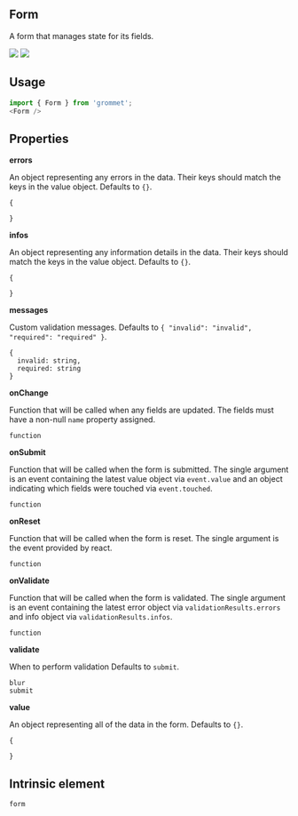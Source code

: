 ## Form
A form that manages state for its fields.

[![](https://cdn-images-1.medium.com/fit/c/120/120/1*TD1P0HtIH9zF0UEH28zYtw.png)](https://storybook.grommet.io/?selectedKind=undefined-Form&full=0&addons=0&stories=1&panelRight=0) [![](https://codesandbox.io/static/img/play-codesandbox.svg)](https://codesandbox.io/s/github/grommet/grommet-sandbox?initialpath=/form&module=%2Fsrc%2FForm.js)
## Usage

```javascript
import { Form } from 'grommet';
<Form />
```

## Properties

**errors**

An object representing any errors in the data. Their keys should
        match the keys in the value object. Defaults to `{}`.

```
{

}
```

**infos**

An object representing any information details in the data.
        Their keys should match the keys in the value object. Defaults to `{}`.

```
{

}
```

**messages**

Custom validation messages. Defaults to `{
  "invalid": "invalid",
  "required": "required"
}`.

```
{
  invalid: string,
  required: string
}
```

**onChange**

Function that will be called when any fields are updated.
      The fields must have a non-null `name` property assigned.

```
function
```

**onSubmit**

Function that will be called when the form is submitted. The
      single argument is an event containing the latest value object
      via `event.value` and an object indicating which fields were
      touched via `event.touched`.

```
function
```

**onReset**

Function that will be called when the form is reset. The
      single argument is the event provided by react.

```
function
```

**onValidate**

Function that will be called when the form is validated. The
      single argument is an event containing the latest error object
      via `validationResults.errors` and info object via 
      `validationResults.infos`.

```
function
```

**validate**

When to perform validation Defaults to `submit`.

```
blur
submit
```

**value**

An object representing all of the data in the form. Defaults to `{}`.

```
{

}
```
  
## Intrinsic element

```
form
```